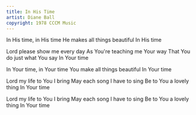 ```yaml
---
title: In His Time
artist: Diane Ball
copyright: 1978 CCCM Music
---
```

In His time, in His time
He makes all things beautiful
In His time

Lord please show me every day
As You're teaching me Your way
That You do just what You say
In Your time

In Your time, in Your time
You make all things beautiful
In Your time

Lord my life to You I bring
May each song I have to sing
Be to You a lovely thing
In Your time

Lord my life to You I bring
May each song I have to sing
Be to You a lovely thing
In Your time